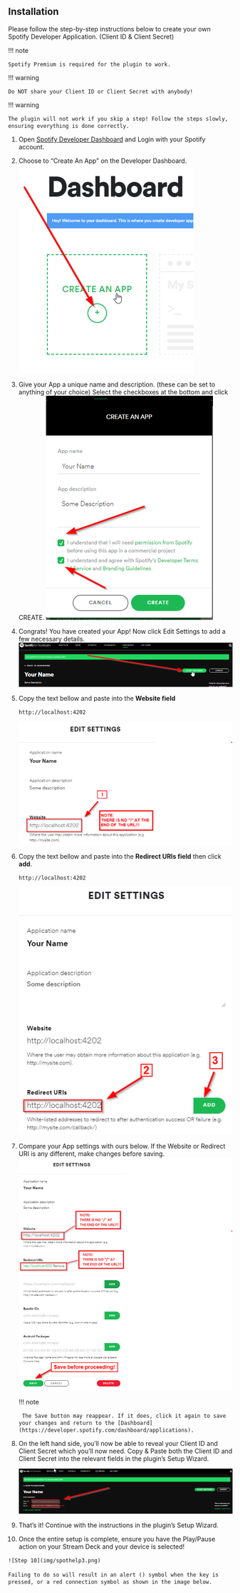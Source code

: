## Installation
Please follow the step-by-step instructions below to create your own Spotify Developer Application. (Client ID & Client Secret)

!!! note

    Spotify Premium is required for the plugin to work.

!!! warning

    Do NOT share your Client ID or Client Secret with anybody!

!!! warning

    The plugin will not work if you skip a step! Follow the steps slowly, ensuring everything is done correctly.

1. Open [Spotify Developer Dashboard](https://developer.spotify.com/dashboard/) and Login with your Spotify account.
2. Choose to “Create An App” on the Developer Dashboard.
    ![Step 2](img/spotauth1.png)
3. Give your App a unique name and description. (these can be set to anything of your choice)
    Select the checkboxes at the bottom and click CREATE.
    ![Step 3](img/spotauth2b.png)
4. Congrats! You have created your App! Now click Edit Settings to add a few necessary details.
    ![Step 4](img/spotauth5.png)
5. Copy the text bellow and paste into the **Website field** <a name="step-5"></a>
    ```
    http://localhost:4202
    ```
    ![Step 5](img/spotapp1b.png)
6. Copy the text bellow and paste into the **Redirect URIs field** then click **add**.
    ```
    http://localhost:4202
    ``` 
    ![Step 6](img/spotapp2b.png)
7. Compare your App settings with ours below. If the Website or Redirect URI is any different, make changes before saving.
    ![Step 7](img/spotapp3b.png)

    !!! note

        The Save button may reappear. If it does, click it again to save your changes and return to the [Dashboard](https://developer.spotify.com/dashboard/applications).

8. On the left hand side, you’ll now be able to reveal your Client ID and Client Secret which you’ll now need.
    Copy & Paste both the Client ID and Client Secret into the relevant fields in the plugin’s Setup Wizard.

    ![Step 8](img/spotauth8.png)

9. That’s it! Continue with the instructions in the plugin’s Setup Wizard.
10.  Once the entire setup is complete, ensure you have the Play/Pause action on your Stream Deck and your device is selected!

    ![Step 10](img/spothelp3.png)

    Failing to do so will result in an alert () symbol when the key is pressed, or a red connection symbol as shown in the image below.